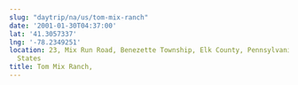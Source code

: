 ```yaml
---
slug: "daytrip/na/us/tom-mix-ranch"
date: '2001-01-30T04:37:00'
lat: '41.3057337'
lng: '-78.2349251'
location: 23, Mix Run Road, Benezette Township, Elk County, Pennsylvania, 15868, United
  States
title: Tom Mix Ranch,
---
```



